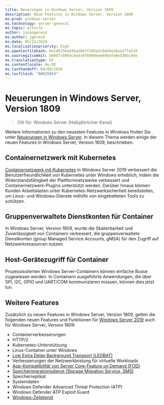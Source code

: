```yaml
---
title: Neuerungen in Windows Server, Version 1809
description: Neue Features in Windows Server, Version 1809
ms.prod: windows-server
ms.technology: server-general
ms.topic: article
author: jasongerend
ms.author: jgerend
ms.date: 05/21/2019
ms.localizationpriority: high
ms.openlocfilehash: ba1d6156ad3ba20e5f166a3c0eb9a36aa1ffe516
ms.sourcegitcommit: b00d7c8968c4adc8f699dbee694afe6ed36bc9de
ms.translationtype: HT
ms.contentlocale: de-DE
ms.lasthandoff: 04/08/2020
ms.locfileid: "80825953"
---
```

# <a name="whats-new-in-windows-server-version-1809"></a>Neuerungen in Windows Server, Version 1809

>Gilt für: Windows Server (Halbjährlicher Kanal)

Weitere Informationen zu den neuesten Features in Windows finden Sie unter [Neuerungen in Windows Server](whats-new-in-windows-server.md). In diesem Thema werden einige der neuen Features in Windows Server, Version 1809, beschrieben.

## <a name="container-networking-with-kubernetes"></a>Containernetzwerk mit Kubernetes

[Containernetzwerk mit Kubernetes](https://docs.microsoft.com/windows-server/networking/sdn/technologies/containers/container-networking-overview) in Windows Server 2019 verbessert die Benutzerfreundlichkeit von Kubernetes unter Windows erheblich, indem die Widerstandsfähigkeit der Plattformnetzwerke verbessert und Containernetzwerk-Plugins unterstützt werden. Darüber hinaus können Kunden Arbeitslasten unter Kubernetes-Netzwerksicherheit bereitstellen, um Linux- und Windows-Dienste mithilfe von eingebetteten Tools zu schützen.

## <a name="group-managed-service-accounts-for-containers"></a>Gruppenverwaltete Dienstkonten für Container

In Windows Server, Version 1809, wurde die Skalierbarkeit und Zuverlässigkeit von Containern verbessert, die gruppenverwaltete Dienstkonten (group Managed Service Accounts, gMSA) für den Zugriff auf Netzwerkressourcen nutzen. 

## <a name="host-device-access-for-containers"></a>Host-Gerätezugriff für Container

Prozessisolierten Windows Server-Containern können einfache Busse zugewiesen werden. In Containern ausgeführte Anwendungen, die über SPI, I2C, GPIO und UART/COM kommunizieren müssen, können dies jetzt tun.

## <a name="additional-features"></a>Weitere Features
Zusätzlich zu neuen Features in Windows Server, Version 1809, gelten die folgenden neuen Features und Funktionen für [Windows Server 2019](../get-started-19/get-started-19.md) auch für Windows Server, Version 1809:

* Containerverbesserungen
* HTTP/2
* Kubernetes-Unterstützung
* Linux-Container unter Windows
* [Low Extra Delay Background Transport (LEDBAT)](https://blogs.technet.microsoft.com/networking/2018/07/25/ledbat/)
* Verbesserungen der Netzwerkleistung für virtuelle Workloads
* [App-Kompatibilität von Server Core-Feature on Demand (FOD)](https://docs.microsoft.com/windows-server/get-started-19/install-fod-19)
* [Speichermigrationsdienst (Storage Migration Service, SMS)](../storage/whats-new-in-storage.md#storage-spaces-direct)
* Speicherreplikat
* Systemdaten 
* Windows Defender Advanced Threat Protection (ATP)
* Windows Defender ATP Exploit Guard
* [Windows-Zeitdienst](https://docs.microsoft.com/windows-server/networking/windows-time-service/insider-preview)

